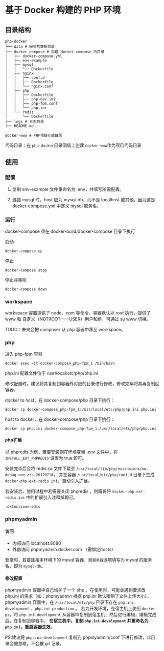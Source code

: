# 基于 Docker 构建的 PHP 环境

## 目录结构

```
php-docker
├── data # 服务的数据目录
├── docker-compose # 构建 docker-compose 的目录
│   ├── docker-compose.yml
│   ├── env-example
│   ├── mysql
│   │   └── Dockerfile
│   ├── nginx
│   │   ├── conf.d
│   │   ├── Dockerfile
│   │   └── nginx.conf
│   ├── php
│   │   ├── Dockerfile
│   │   ├── php-dev.ini
│   │   ├── php-fpm.conf
│   │   └── php.ini
│   └── redis
│       └── Dockerfile
├── logs # 日志目录
├── README.md

docker-www # PHP项目存放目录
```

代码目录：在 `php-docker`目录同级上创建 `docker-www`作为项目代码目录

## 使用

### 配置

1. 复制 env-example 文件重命名为 .env，并填写所需配置。

2. 连接 mysql 时，host 应为 mysql-db，而不是 localhost 或其他。因为这是 docker-compose.yml 中定义 mysql 服务名。

### 运行

docker-compose 须在 docker-build/docker-compose 目录下执行

启动

    docker-compose up
    
停止 

    docker-compose stop

停止并移除

    docker-compose down
    
### workspace

workspace 容器提供了 node、npm 等命令，容器默认以 root 执行，提供了 www 和 自定义（NOTROOT——USER）用户和组，可通过 su www 切换。

TODO：未来会把 composer 从 php 容器中移至 workspace。 

### php

进入 php-fpm 容器

```shell
docker exec -it docker-compose_php-fpm_1 /bin/bash
```

php.ini 配置文件位于 /usr/local/etc/php/php.ini

修改配置时，建议将其复制到容器外对应的目录进行修改，修改完毕将其再复制回容器。

docker to host，在 docker-compose/php 目录下执行：

```shell
docker cp docker-compose_php-fpm_1:/usr/local/etc/php/php.ini php.ini
```

host to docker，在 docker-compose/php 目录下执行：

```shell
docker cp php.ini docker-compose_php-fpm_1:/usr/local/etc/php/php.ini
```

#### php扩展

以 phpredis 为例，若要安装则在环境变量 .env 文件中，将 `INSTALL_EXT_PHPREDIS` 设置为 true 即可。

安装完毕后会将 redis.so 文件下载至 `/usr/local/lib/php/extensions/no-debug-non-zts-20170718`，
并在容器 `/usr/local/etc/php/conf.d` 目录下生成 `docker-php-ext-redis.ini`，自动引入扩展。

若安装后，使用过程中若需要关闭 phpredis ，则需要将 `docker-php-ext-redis.ini` 中的扩展引入注释掉即可。

```
;extension=redis
```

### phpmyadmin

#### 访问

- 内部访问 localhost:8080
- 外部访问 phpmyadmin.docker.com （需绑定hosts）

登录时，若要连接本环境下的 mysql 容器，则`服务器`选项填写为 mysql 的服务名，即为 `mysql-db`。

#### 修改配置

phpmyadmin 容器中自己维护了一个 php 。在使用时，可能会遇到要求改 php.ini 的需求（如：phpmyadmin 根据 php.ini 默认限制了文件上传大小）。
phpmyadmin 容器中，在 `/usr/local/etc/php` 目录下存在 `php.ini-development` 、`php.ini-production` 。
若为开发环境，在宿主机上使用 `docker ps`，将 `php.ini-development` 从容器中复制到宿主机，然后进行编辑，编辑完成后，在复制回容器中。
**在宿主机中，复制 `php.ini-development` 并重命名为 `php.ini`，重启容器生效**。

PS:建议将 `php.ini-development` 复制到 phpmyadmin/conf 下进行修改，此目录会被忽略，不会被 git 记录。 
